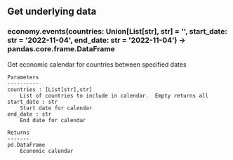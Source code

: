 ## Get underlying data 
### economy.events(countries: Union[List[str], str] = '', start_date: str = '2022-11-04', end_date: str = '2022-11-04') -> pandas.core.frame.DataFrame

Get economic calendar for countries between specified dates

    Parameters
    ----------
    countries : [List[str],str]
        List of countries to include in calendar.  Empty returns all
    start_date : str
        Start date for calendar
    end_date : str
        End date for calendar

    Returns
    -------
    pd.DataFrame
        Economic calendar

